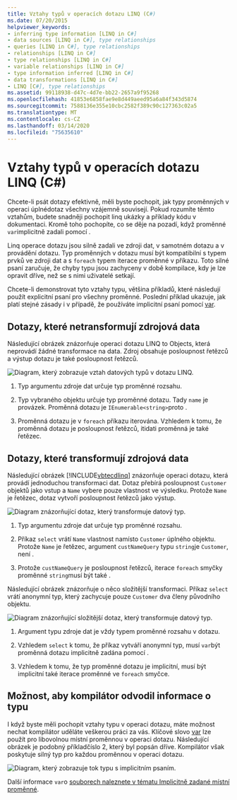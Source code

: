 ```yaml
---
title: Vztahy typů v operacích dotazu LINQ (C#)
ms.date: 07/20/2015
helpviewer_keywords:
- inferring type information [LINQ in C#]
- data sources [LINQ in C#], type relationships
- queries [LINQ in C#], type relationships
- relationships [LINQ in C#]
- type relationships [LINQ in C#]
- variable relationships [LINQ in C#]
- type information inferred [LINQ in C#]
- data transformations [LINQ in C#]
- LINQ [C#], type relationships
ms.assetid: 99118938-d47c-4d7e-bb22-2657a9f95268
ms.openlocfilehash: 41853e6858fae9e8d449aeed95a6a84f343d5874
ms.sourcegitcommit: 7588136e355e10cbc2582f389c90c127363c02a5
ms.translationtype: MT
ms.contentlocale: cs-CZ
ms.lasthandoff: 03/14/2020
ms.locfileid: "75635610"
---
```

# <a name="type-relationships-in-linq-query-operations-c"></a>Vztahy typů v operacích dotazu LINQ (C#)
Chcete-li psát dotazy efektivně, měli byste pochopit, jak typy proměnných v operaci úplnédotaz všechny vzájemně souvisejí. Pokud rozumíte těmto vztahům, budete snadněji pochopit linq ukázky a příklady kódu v dokumentaci. Kromě toho pochopíte, co se děje na pozadí, když proměnné `var`implicitně zadali pomocí .  
  
 Linq operace dotazu jsou silně zadali ve zdroji dat, v samotném dotazu a v provádění dotazu. Typ proměnných v dotazu musí být kompatibilní s typem prvků ve zdroji dat a s `foreach` typem iterace proměnné v příkazu. Toto silné psaní zaručuje, že chyby typu jsou zachyceny v době kompilace, kdy je lze opravit dříve, než se s nimi uživatelé setkají.  
  
 Chcete-li demonstrovat tyto vztahy typu, většina příkladů, které následují použít explicitní psaní pro všechny proměnné. Poslední příklad ukazuje, jak platí stejné zásady i v případě, že používáte implicitní psaní pomocí [var](../../../language-reference/keywords/var.md).  
  
## <a name="queries-that-do-not-transform-the-source-data"></a>Dotazy, které netransformují zdrojová data  
 Následující obrázek znázorňuje operaci dotazu LINQ to Objects, která neprovádí žádné transformace na data. Zdroj obsahuje posloupnost řetězců a výstup dotazu je také posloupnost řetězců.  
  
 ![Diagram, který zobrazuje vztah datových typů v dotazu LINQ.](./media/type-relationships-in-linq-query-operations/linq-query-data-type-relation.png)  
  
1. Typ argumentu zdroje dat určuje typ proměnné rozsahu.  
  
2. Typ vybraného objektu určuje typ proměnné dotazu. Tady `name` je provázek. Proměnná dotazu je `IEnumerable<string>`proto .  
  
3. Proměnná dotazu je v `foreach` příkazu iterována. Vzhledem k tomu, že proměnná dotazu je posloupnost řetězců, itidati proměnná je také řetězec.  
  
## <a name="queries-that-transform-the-source-data"></a>Dotazy, které transformují zdrojová data  
 Následující obrázek [!INCLUDE[vbtecdlinq](~/includes/vbtecdlinq-md.md)] znázorňuje operaci dotazu, která provádí jednoduchou transformaci dat. Dotaz přebírá posloupnost `Customer` objektů jako vstup a `Name` vybere pouze vlastnost ve výsledku. Protože `Name` je řetězec, dotaz vytvoří posloupnost řetězců jako výstup.  
  
 ![Diagram znázorňující dotaz, který transformuje datový typ.](./media/type-relationships-in-linq-query-operations/linq-query-transform-data-type.png)  
  
1. Typ argumentu zdroje dat určuje typ proměnné rozsahu.  
  
2. Příkaz `select` vrátí `Name` vlastnost namísto `Customer` úplného objektu. Protože `Name` je řetězec, argument `custNameQuery` typu `string`je `Customer`, není .  
  
3. Protože `custNameQuery` je posloupnost řetězců, iterace `foreach` smyčky proměnné `string`musí být také .  
  
 Následující obrázek znázorňuje o něco složitější transformaci. Příkaz `select` vrátí anonymní typ, který zachycuje pouze `Customer` dva členy původního objektu.  
  
 ![Diagram znázorňující složitější dotaz, který transformuje datový typ.](./media/type-relationships-in-linq-query-operations/linq-complex-query-transform-data-type.png)  
  
1. Argument typu zdroje dat je vždy typem proměnné rozsahu v dotazu.  
  
2. Vzhledem `select` k tomu, že příkaz vytváří anonymní typ, musí `var`být proměnná dotazu implicitně zadána pomocí .  
  
3. Vzhledem k tomu, že typ proměnné dotazu je implicitní, musí být implicitní také iterace proměnné ve `foreach` smyčce.  
  
## <a name="letting-the-compiler-infer-type-information"></a>Možnost, aby kompilátor odvodil informace o typu  
 I když byste měli pochopit vztahy typu v operaci dotazu, máte možnost nechat kompilátor uděláte veškerou práci za vás. Klíčové slovo [var](../../../language-reference/keywords/var.md) lze použít pro libovolnou místní proměnnou v operaci dotazu. Následující obrázek je podobný příkladčíslo 2, který byl popsán dříve. Kompilátor však poskytuje silný typ pro každou proměnnou v operaci dotazu.  
  
 ![Diagram, který zobrazuje tok typu s implicitním psaním.](./media/type-relationships-in-linq-query-operations/linq-type-flow-implicit-typing.png)  
  
 Další informace `var`o [souborech naleznete v tématu Implicitně zadané místní proměnné](../../classes-and-structs/implicitly-typed-local-variables.md).  
